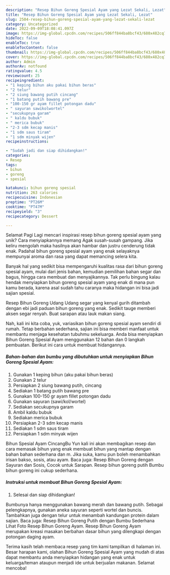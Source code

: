 ```yaml
---
description: "Resep Bihun Goreng Spesial Ayam yang Lezat Sekali, Lezat"
title: "Resep Bihun Goreng Spesial Ayam yang Lezat Sekali, Lezat"
slug: 2504-resep-bihun-goreng-spesial-ayam-yang-lezat-sekali-lezat
category: Uncategorized
date: 2022-09-09T18:08:41.097Z
image: https://img-global.cpcdn.com/recipes/506ff844ba8bcf43/680x482cq70/bihun-goreng-spesial-ayam-foto-resep-utama.jpg
hideToc: false
enableToc: true
enableTocContent: false
thumbnail: https://img-global.cpcdn.com/recipes/506ff844ba8bcf43/680x482cq70/bihun-goreng-spesial-ayam-foto-resep-utama.jpg
cover: https://img-global.cpcdn.com/recipes/506ff844ba8bcf43/680x482cq70/bihun-goreng-spesial-ayam-foto-resep-utama.jpg
author: Admin
authorAv: notfound
ratingvalue: 4.5
reviewcount: 25
recipeingredient:
- "1 keping bihun aku pakai bihun beras"
- "2 telur"
- "2 siung bawang putih cincang"
- "1 batang putih bawang pre"
- "100-150 gr ayam fillet potongan dadu"
- " sayuran sawikolwortel"
- "secukupnya garam"
- " kaldu bubuk"
- " merica bubuk"
- "2-3 sdm kecap manis"
- "1 sdm saus tiram"
- "1 sdm minyak wijen"
recipeinstructions:

- "Sudah jadi dan siap dihidangkan!"
categories:
- Resep
tags:
- bihun
- goreng
- spesial

katakunci: bihun goreng spesial 
nutrition: 263 calories
recipecuisine: Indonesian
preptime: "PT26M"
cooktime: "PT47M"
recipeyield: "3"
recipecategory: Dessert

---
```



Selamat Pagi Lagi mencari inspirasi resep bihun goreng spesial ayam yang unik? Cara menyiapkannya memang Agak susah-susah gampang. Jika keliru mengolah maka hasilnya akan hambar dan justru cenderung tidak enak. Padahal bihun goreng spesial ayam yang enak selayaknya mempunyai aroma dan rasa yang dapat memancing selera kita.


Banyak hal yang sedikit bisa mempengaruhi kualitas rasa dari bihun goreng spesial ayam, mulai dari jenis bahan, kemudian pemilihan bahan segar dan bagus, hingga cara membuat dan menyajikannya. Tak perlu bingung kalau hendak menyiapkan bihun goreng spesial ayam yang enak di mana pun kamu berada, karena asal sudah tahu caranya maka hidangan ini bisa jadi sajian spesial.

Resep Bihun Goreng Udang Udang segar yang kenyal gurih ditambah dengan ebi jadi paduan bihun goreng yang enak. Sedikit tauge memberi aksen segar renyah. Buat sarapan atau lauk makan siang.


Nah, kali ini kita coba, yuk, variasikan bihun goreng spesial ayam sendiri di rumah. Tetap berbahan sederhana, sajian ini bisa memberi manfaat untuk membantu menjaga kesehatan tubuhmu sekeluarga. Anda bisa menyiapkan Bihun Goreng Spesial Ayam menggunakan 12 bahan dan 0 langkah pembuatan. Berikut ini cara untuk membuat hidangannya.

<!--inarticleads1-->

##### Bahan-bahan dan bumbu yang dibutuhkan untuk menyiapkan Bihun Goreng Spesial Ayam:

1. Gunakan 1 keping bihun (aku pakai bihun beras)
1. Gunakan 2 telur
1. Persiapkan 2 siung bawang putih, cincang
1. Sediakan 1 batang putih bawang pre
1. Gunakan 100-150 gr ayam fillet potongan dadu
1. Gunakan  sayuran (sawi/kol/wortel)
1. Sediakan secukupnya garam
1. Ambil  kaldu bubuk
1. Sediakan  merica bubuk
1. Persiapkan 2-3 sdm kecap manis
1. Sediakan 1 sdm saus tiram
1. Persiapkan 1 sdm minyak wijen


Bihun Spesial Ayam CincangBu Yun kali ini akan membagikan resep dan cara memasak bihun yang enak membuat bihun yang mantap dengan bahan bahan sederhana dan m. Jika suka, kamu pun boleh menambahkan irisan bakso, sosis, atau ayam. Baca juga: Resep Bihun Goreng dengan Sayuran dan Sosis, Cocok untuk Sarapan. Resep bihun goreng putih Bumbu bihun goreng ini cukup sederhana. 

<!--inarticleads2-->

##### Instruksi untuk membuat Bihun Goreng Spesial Ayam:


1. Selesai dan siap dihidangkan!

Bumbunya hanya menggunakan bawang merah dan bawang putih. Sebagai pelengkapnya, gunakan aneka sayuran seperti wortel dan buncis. Tambahkan juga dengan telur untuk menambah kandungan protein dalam sajian. Baca juga: Resep Bihun Goreng Putih dengan Bumbu Sederhana Lihat Foto Resep Bihun Goreng Ayam. Resep Bihun Goreng Ayam merupakan kreasi masakan berbahan dasar bihun yang dilengkapi dengan potongan daging ayam. 

Terima kasih telah membaca resep yang tim kami tampilkan di halaman ini. Besar harapan kami, olahan Bihun Goreng Spesial Ayam yang mudah di atas dapat membantu anda menyiapkan hidangan yang enak untuk keluarga/teman ataupun menjadi ide untuk berjualan makanan. Selamat mencoba!
